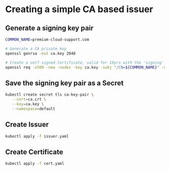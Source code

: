 # Creating a simple CA based issuer

## Generate a signing key pair

```sh
COMMON_NAME=premium-cloud-support.com

# Generate a CA private key
openssl genrsa -out ca.key 2048

# Create a self signed Certificate, valid for 10yrs with the 'signing' option set
openssl req -x509 -new -nodes -key ca.key -subj "/CN=${COMMON_NAME}" -days 3650 -reqexts v3_req -extensions v3_ca -out ca.crt
```

## Save the signing key pair as a Secret

```sh
kubectl create secret tls ca-key-pair \
   --cert=ca.crt \
   --key=ca.key \
   --namespace=default
```

## Create Issuer

```sh
kubectl apply -f issuer.yaml
```

## Create Certificate

```sh
kubectl apply -f cert.yaml
```